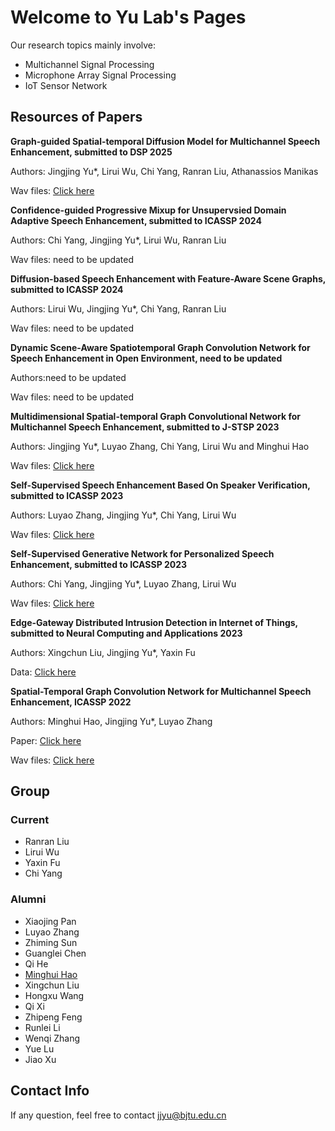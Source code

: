 # Welcome to Yu Lab's Pages

Our research topics mainly involve:
 - Multichannel Signal Processing
 - Microphone Array Signal Processing
 - IoT Sensor Network

## Resources of Papers

**Graph-guided Spatial-temporal Diffusion Model for Multichannel Speech Enhancement, submitted to DSP 2025**

   Authors: Jingjing Yu*, Lirui Wu, Chi Yang, Ranran Liu, Athanassios Manikas
   
   Wav files: [Click here](https://yulabs2.github.io/G-DiffuMSE/ "wav")

**Confidence-guided Progressive Mixup for Unsupervsied Domain Adaptive Speech Enhancement, submitted to ICASSP 2024**

   Authors: Chi Yang, Jingjing Yu*, Lirui Wu, Ranran Liu
   
   Wav files: need to be updated

**Diffusion-based Speech Enhancement with Feature-Aware Scene Graphs, submitted to ICASSP 2024**

   Authors: Lirui Wu, Jingjing Yu*, Chi Yang, Ranran Liu
   
   Wav files: need to be updated
   
**Dynamic Scene-Aware Spatiotemporal Graph Convolution Network for Speech Enhancement in Open Environment, need to be updated**

   Authors:need to be updated
   
   Wav files: need to be updated
   
**Multidimensional Spatial-temporal Graph Convolutional Network for Multichannel Speech Enhancement, submitted to J-STSP 2023**

   Authors: Jingjing Yu*, Luyao Zhang, Chi Yang, Lirui Wu and Minghui Hao

   Wav files: [Click here](https://yulabs2.github.io/YuLabs2array.github.io/ "wav")

**Self-Supervised Speech Enhancement Based On Speaker Verification, submitted to ICASSP 2023**

   Authors: Luyao Zhang, Jingjing Yu*, Chi Yang, Lirui Wu

   Wav files: [Click here](https://wlirui.github.io/SSL-NTA-SV/ "wav")
   
**Self-Supervised Generative Network for Personalized Speech Enhancement, submitted to ICASSP 2023**

   Authors: Chi Yang, Jingjing Yu*, Luyao Zhang, Lirui Wu

   Wav files: [Click here](https://wlirui.github.io/SSL-SV/ "wav")
   
**Edge-Gateway Distributed Intrusion Detection in Internet of Things, submitted to Neural Computing and Applications 2023**

   Authors: Xingchun Liu, Jingjing Yu*, Yaxin Fu
   
   Data: [Click here](https://yulabs2.github.io/ "data")
 
**Spatial-Temporal Graph Convolution Network for Multichannel Speech Enhancement, ICASSP 2022**

   Authors: Minghui Hao, Jingjing Yu*, Luyao Zhang

   Paper: [Click here](https://ieeexplore.ieee.org/document/9746054/authors#authors "paper")
   
   Wav files: [Click here](http://ahuei.github.io/stgcsen "wav")

## Group

### Current

- Ranran Liu  
- Lirui Wu  
- Yaxin Fu  
- Chi Yang  

### Alumni

- Xiaojing Pan
- Luyao Zhang
- Zhiming Sun
- Guanglei Chen
- Qi He
- [Minghui Hao](https://github.com/Ahuei)
- Xingchun Liu
- Hongxu Wang
- Qi Xi
- Zhipeng Feng
- Runlei Li
- Wenqi Zhang
- Yue Lu
- Jiao Xu

## Contact Info

If any question, feel free to contact <jjyu@bjtu.edu.cn>
